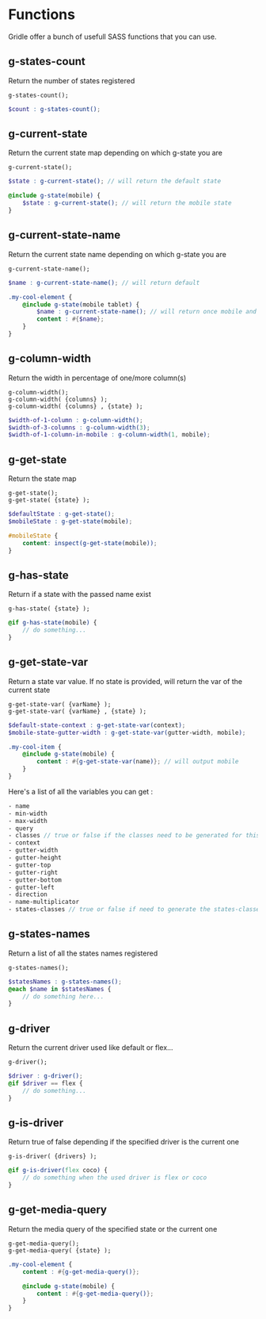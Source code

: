 # Functions

Gridle offer a bunch of usefull SASS functions that you can use.


## g-states-count

Return the number of states registered

```fn
g-states-count();
```

```scss
$count : g-states-count();
```


## g-current-state

Return the current state map depending on which g-state you are

```fn
g-current-state();
```

```scss
$state : g-current-state(); // will return the default state

@include g-state(mobile) {
	$state : g-current-state(); // will return the mobile state
}
```


## g-current-state-name

Return the current state name depending on which g-state you are

```fn
g-current-state-name();
```

```scss
$name : g-current-state-name(); // will return default

.my-cool-element {
	@include g-state(mobile tablet) {
		$name : g-current-state-name(); // will return once mobile and once tablet
		content : #{$name};
	}
}
```


## g-column-width

Return the width in percentage of one/more column(s)

```fn
g-column-width();
g-column-width( {columns} );
g-column-width( {columns} , {state} );
```

```scss
$width-of-1-column : g-column-width();
$width-of-3-columns : g-column-width(3);
$width-of-1-column-in-mobile : g-column-width(1, mobile);
```


## g-get-state

Return the state map

```fn
g-get-state();
g-get-state( {state} );
```

```scss
$defaultState : g-get-state();
$mobileState : g-get-state(mobile);

#mobileState {
	content: inspect(g-get-state(mobile));
}
```


## g-has-state

Return if a state with the passed name exist

```fn
g-has-state( {state} );
```

```scss
@if g-has-state(mobile) {
	// do something...
}
```


## g-get-state-var

Return a state var value. If no state is provided, will return the var of the current state

```fn
g-get-state-var( {varName} );
g-get-state-var( {varName} , {state} );
```

```scss
$default-state-context : g-get-state-var(context);
$mobile-state-gutter-width : g-get-state-var(gutter-width, mobile);

.my-cool-item {
	@include g-state(mobile) {
		content : #{g-get-state-var(name)}; // will output mobile
	}
}
```

Here's a list of all the variables you can get :

```scss
- name
- min-width
- max-width
- query
- classes // true or false if the classes need to be generated for this state
- context
- gutter-width
- gutter-height
- gutter-top
- gutter-right
- gutter-bottom
- gutter-left
- direction
- name-multiplicator
- states-classes // true or false if need to generate the states-classes
```


## g-states-names

Return a list of all the states names registered

```fn
g-states-names();
```

```scss
$statesNames : g-states-names();
@each $name in $statesNames {
	// do something here...
}
```


## g-driver

Return the current driver used like default or flex...

```fn
g-driver();
```

```scss
$driver : g-driver();
@if $driver == flex {
	// do something...
}
```


## g-is-driver

Return true of false depending if the specified driver is the current one

```fn
g-is-driver( {drivers} );
```

```scss
@if g-is-driver(flex coco) {
	// do something when the used driver is flex or coco
}
```


## g-get-media-query

Return the media query of the specified state or the current one

```fn
g-get-media-query();
g-get-media-query( {state} );
```

```scss
.my-cool-element {
	content : #{g-get-media-query()};

	@include g-state(mobile) {
		content : #{g-get-media-query()};
	}
}
```
